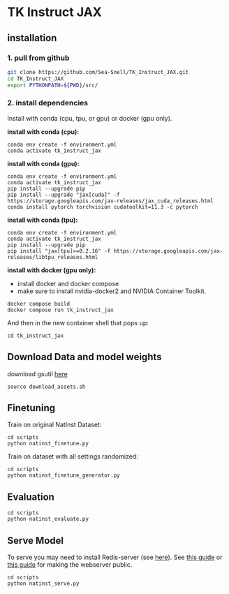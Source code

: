# TK Instruct JAX

## installation

### **1. pull from github**

``` bash
git clone https://github.com/Sea-Snell/TK_Instruct_JAX.git
cd TK_Instruct_JAX
export PYTHONPATH=${PWD}/src/
```

### **2. install dependencies**

Install with conda (cpu, tpu, or gpu) or docker (gpu only).

**install with conda (cpu):**
``` shell
conda env create -f environment.yml
conda activate tk_instruct_jax
```

**install with conda (gpu):**
``` shell
conda env create -f environment.yml
conda activate tk_instruct_jax
pip install --upgrade pip
pip install --upgrade "jax[cuda]" -f https://storage.googleapis.com/jax-releases/jax_cuda_releases.html
conda install pytorch torchvision cudatoolkit=11.3 -c pytorch
```

**install with conda (tpu):**
``` shell
conda env create -f environment.yml
conda activate tk_instruct_jax
pip install --upgrade pip
pip install "jax[tpu]>=0.2.16" -f https://storage.googleapis.com/jax-releases/libtpu_releases.html
```

**install with docker (gpu only):**
* install docker and docker compose
* make sure to install nvidia-docker2 and NVIDIA Container Toolkit.
``` shell
docker compose build
docker compose run tk_instruct_jax
```

And then in the new container shell that pops up:

``` shell
cd tk_instruct_jax
```

## Download Data and model weights

download gsutil [here](https://cloud.google.com/storage/docs/gsutil_install)

``` shell
source download_assets.sh
```

## Finetuning

Train on original NatInst Dataset:

``` shell
cd scripts
python natinst_finetune.py
```

Train on dataset with all settings randomized:

``` shell
cd scripts
python natinst_finetune_generator.py
```

## Evaluation

``` shell
cd scripts
python natinst_evaluate.py
```

## Serve Model

To serve you may need to install Redis-server (see [here](https://redis.io/docs/getting-started/installation/install-redis-on-linux/)).
See [this guide](https://medium.com/@aadityarenga/hosting-a-flask-web-application-with-nginx-629c3c3785f9) or [this guide](https://medium.com/analytics-vidhya/deploy-a-flask-application-to-ubuntu-18-04-server-69b414b10881) for making the webserver public.

``` shell
cd scripts
python natinst_serve.py
```
